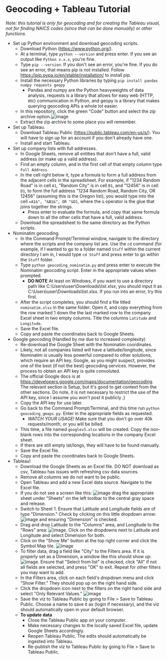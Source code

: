 # Geocoding + Tableau Tutorial #
*Note: this tutorial is only for geocoding and for creating the Tableau visual, not for finding NAICS codes (since that can be done manually) or other functions.*
* Set up Python environment and download geocoding scripts.
    * Download Python (https://www.python.org/).
    * At a terminal, type `python --version` and press enter. If you see an output like `Python x.x.x`, you're fine.
    * Type `pip --version`. If you don't see an error, you're fine. If you do see an error, that means pip is not installed. Follow https://pip.pypa.io/en/stable/installation/ to install pip.
    * Install the necessary Python libraries by typing `pip install pandas numpy requests geopy`
        * Pandas and numpy are the Python heavyweights of data analysis, requests is a library that allows for easy web (HTTP, etc) communication in Python, and geopy is a library that makes querying geocoding APIs a whole lot easier.
    * In this repository, click the green "Code" button and select the zip archive option.![image](https://user-images.githubusercontent.com/80125711/160976565-c5478463-d377-4483-888b-f03b8e9fa55a.png)
    * Extract the zip archive to some place you will remember.
* Set up Tableau.
    * Download Tableau Public (https://public.tableau.com/en-us/s/). You will have to sign up for an account if you don't already have one.
    * Install and start Tableau.
* Set up company lists with full addresses.
    * In Google Sheets, remove all entities that don't have a full, valid address (or make up a valid address).
    * Find an empty column, and in the first cell of that empty column type `Full Address`.
    * In the cell right below it, type a formula to form a full address from the adjacent cells in the spreadsheet. For example, if "1234 Random Road" is in cell `A1`, "Random City" is in cell `B1`, and "12456" is in cell `D1`, to form the full address "1234 Random Road, Random City, OR 12456" (assuming this is the Oregon list), you would type into the cell `=A1&", "&B1&", OR "&D1`, where the `&` operator is the glue that joins together the strings.
        * Press enter to evaluate the formula, and copy that same formula down to all the other cells that have a full, valid address.
     * Download the spreadsheet to the same directory as the Python scripts.
* Nominatim geocoding.
    * In the Command Prompt/Terminal window, navigate to the directory where the scripts and the company list are. Use the `cd` command (for example, if I wanted to go to a folder named `Stuff` within the current directory I am in, I would type `cd Stuff` and press enter to go within the `Stuff` folder.
    * Type `python geocoding_nominatim.py` and press enter to execute the Nominatim geocoding script. Enter in the appropriate values when prompted.
        * __DO NOTE__ At least on Windows, if you want to use a directory path like C:\Users\user\Downloads\list.xlsx, you should input it as C:\\Users\\user\\Downloads\\list.xlsx. If you run into an error, try this first.
    * After the script completes, you should find a file titled `nominatim.xlsx` in the same folder. Open it, and copy everything from the row marked 1 down the the last marked row to the company Excel sheet in two empty columns. Title the columns `Latitude` and `Longitude`.
    * Save the Excel file.
    * Copy and paste the coordinates back to Google Sheets.
* Google geocoding (Handled by me due to increased complexity)
    * Re-download the Google Sheet with the Nominatim coordinates.
    * Likely, not all companies listed will have a latitude/longitude, since Nominatim is usually less powerful compared to other solutions, which require an API key. Google, as you might suspect, provides one of the best (if not the best) geocoding services. However, the process to obtain an API key is quite convoluted.
    * The official Google docs is at https://developers.google.com/maps/documentation/geocoding. The relevant section is Setup, but it's good to get context from the other sections. Do note, it is not necessary to restrict the use of the API key, since I assume you won't post it publicly ;) 
    * Copy the API key for use later.
    * Go back to the Command Prompt/Terminal, and this time run `python geocoding_gmaps.py`. Enter in the appropriate fields as requested.
        * *WATCH YOUR USAGE!* Make sure that you don't go over 40k requests/month, or you will be billed.
    * This time, a file named `googlev3.xlsx` will be created. Copy the non-blank rows into the corresponding locations in the company Excel sheet.
    * If there are still empty lat/longs, they will have to be found manually.
    * Save the Excel file.
    * Copy and paste the coordinates back to Google Sheets.
* Tableau!
    * Download the Google Sheets as an Excel file. DO NOT download as csv, Tableau has issues with refreshing csv data sources.
    * Remove all columns we do not want to be public.
    * Open Tableau and add a new Excel data source. Navigate to the Excel file.
    * If you do not see a screen like this: ![image](https://user-images.githubusercontent.com/80125711/162134035-f6f75f34-5d07-4bbc-b190-e89bcabac36f.png)
drag the appropriate sheet under "Sheets" on the left toolbar to the central gray space and release.
    * Switch to Sheet 1. Ensure that Latitude and Longitude fields are of type "Dimension." Check by clicking on this little dropdown arrow: ![image](https://user-images.githubusercontent.com/80125711/162134375-6cbe383f-5f83-47f4-837c-a13abe0e3e1e.png)
and ensuring "Dimension" is checked.
    * Drag and drop Latitude to the "Columns" area, and Longitude to the "Rows" area: ![image](https://user-images.githubusercontent.com/80125711/162134706-cb6e0473-6087-4736-ba03-2a706ef8b9c3.png). Click on the dropdowns next to Latitude and Longitude and select Dimension for both.
    * Click on the "Show Me" button at the top right corner and click the Symbol Map tile. ![image](https://user-images.githubusercontent.com/80125711/162135132-02df76c9-e1d8-4139-bfdf-735382047a08.png)
    * To filter data, drag a field like "City" to the Filters area. If it is properly set as a Dimension, a window like this should show up: ![image](https://user-images.githubusercontent.com/80125711/162135374-fd7e070b-012b-4e3f-a38f-c3ee6f6b4188.png). Ensure that "Select from list" is checked, click "All" if not all fields are selected, and press "OK" to exit. Repeat for other filters you may want to add.
    * In the Filters area, click on each field's dropdown menu and click "Show Filter." They should pop up on the right hand side.
    * Click the dropdown icon next to the filters on the right hand side and select "Only Relevant Values." ![image](https://user-images.githubusercontent.com/80125711/162135753-930bbc81-83ee-4cb5-a8b4-953386baee91.png)
    * Save the viz to Tableau Public by going to File > Save to Tableau Public. Choose a name to save it as (login if necessary), and the viz should automatically open in your default browser.
    * __To update data__
        * Close the Tableau Public app on your computer.
        * Make necessary changes to the locally saved Excel file, update Google Sheets accordingly.
        * Reopen Tableau Public. The edits should automatically be ingested into Tableau.
        * Re-publish the viz to Tableau Public by going to File > Save to Tableau Public.
